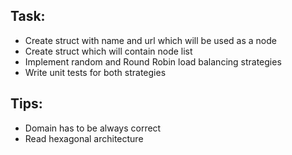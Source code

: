 ## Task:  
- Create struct with name and url which will be used as a node
- Create struct which will contain node list
- Implement random and Round Robin load balancing strategies
- Write unit tests for both strategies

## Tips:  
- Domain has to be always correct 
- Read hexagonal architecture